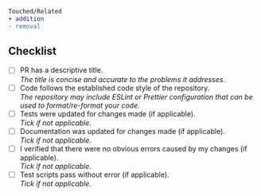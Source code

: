 <!--
Thanks for submitting a Pull Request!
We appreciate you spending the time to work on these changes.

Please ensure that you have read our Contributing Guide and Code of Conduct.

What changes have you made?
Try to include the following when possible:
- Any screenshots (before/after etc.)
- Links to appropriate issues (such as "Fixes #[issue]" or "Related to #[issue]")
- Platforms and environments that your changes have been tested on (and their environments).
-->

```diff
Touched/Related
+ addition
- removal
```

## Checklist

<!-- Remove items that do not apply. For completed items, change [ ] to [x]. -->

- [ ] PR has a descriptive title.\
  *The title is concise and accurate to the problems it addresses.*
- [ ] Code follows the established code style of the repository.\
  *The repository may include ESLint or Prettier configuration that can be used to format/re-format your code.*
- [ ] Tests were updated for changes made (if applicable).\
  *Tick if not applicable.*
- [ ] Documentation was updated for changes made (if applicable).\
  *Tick if not applicable.*
- [ ] I verified that there were no obvious errors caused by my changes (if applicable).\
  *Tick if not applicable.*
- [ ] Test scripts pass without error (if applicable).\
  *Tick if not applicable.*
